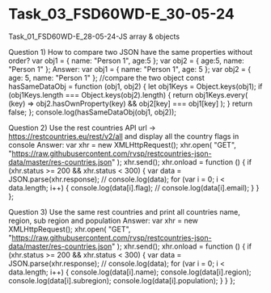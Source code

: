 # Task_03_FSD60WD-E_30-05-24
Task_01_FSD60WD-E_28-05-24-JS array &amp; objects

Question 1) How to compare two JSON have the same properties without order?
var obj1 = { name: "Person 1", age:5 };
var obj2 = { age:5, name: "Person 1" };
Answer:
var obj1 = { name: "Person 1", age: 5 };
var obj2 = { age: 5, name: "Person 1" };
//compare the two object
const hasSameDataObj = function (obj1, obj2) {
  let obj1Keys = Object.keys(obj1);
  if (obj1Keys.length === Object.keys(obj2).length) {
    return obj1Keys.every(
      (key) => obj2.hasOwnProperty(key) && obj2[key] === obj1[key]
    );
  }
  return false;
};
console.log(hasSameDataObj(obj1, obj2));


Question 2) Use the rest countries API url -> https://restcountries.eu/rest/v2/all and display all the country flags in console
Answer:
var xhr = new XMLHttpRequest();
xhr.open(
  "GET",
  "https://raw.githubusercontent.com/rvsp/restcountries-json-data/master/res-countries.json"
);
xhr.send();
xhr.onload = function () {
  if (xhr.status >= 200 && xhr.status < 300) {
    var data = JSON.parse(xhr.response);
    // console.log(data);
    for (var i = 0; i < data.length; i++) {
      console.log(data[i].flag);
      // console.log(data[i].email);
    }
  }
};



Question 3) Use the same rest countries and print all countries name, region, sub region and population
Answer:
var xhr = new XMLHttpRequest();
xhr.open(
  "GET",
  "https://raw.githubusercontent.com/rvsp/restcountries-json-data/master/res-countries.json"
);
xhr.send();
xhr.onload = function () {
  if (xhr.status >= 200 && xhr.status < 300) {
    var data = JSON.parse(xhr.response);
    // console.log(data);
    for (var i = 0; i < data.length; i++) {
      console.log(data[i].name);
      console.log(data[i].region);
      console.log(data[i].subregion);
      console.log(data[i].population);
    }
  }
};

